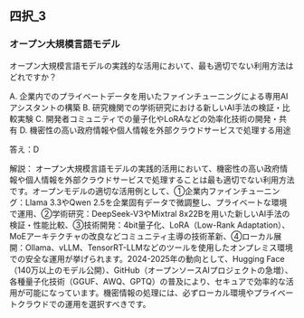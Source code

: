 ## 四択_3
### オープン大規模言語モデル
オープン大規模言語モデルの実践的な活用において、最も適切でない利用方法はどれですか？

A. 企業内でのプライベートデータを用いたファインチューニングによる専用AIアシスタントの構築
B. 研究機関での学術研究における新しいAI手法の検証・比較実験
C. 開発者コミュニティでの量子化やLoRAなどの効率化技術の開発・共有
D. 機密性の高い政府情報や個人情報を外部クラウドサービスで処理する用途

答え：D

解説：
オープン大規模言語モデルの実践的活用において、機密性の高い政府情報や個人情報を外部クラウドサービスで処理することは最も適切でない利用方法です。オープンモデルの適切な活用例として、①企業内ファインチューニング：Llama 3.3やQwen 2.5を企業固有データで微調整し、プライベートな環境で運用、②学術研究：DeepSeek-V3やMixtral 8x22Bを用いた新しいAI手法の検証・性能比較、③技術開発：4bit量子化、LoRA（Low-Rank Adaptation）、MoEアーキテクチャの改良などコミュニティ主導の技術革新、④ローカル展開：Ollama、vLLM、TensorRT-LLMなどのツールを使用したオンプレミス環境での安全な運用が挙げられます。2024-2025年の動向として、Hugging Face（140万以上のモデル公開）、GitHub（オープンソースAIプロジェクトの急増）、各種量子化技術（GGUF、AWQ、GPTQ）の普及により、セキュアで効率的な活用が可能になっています。機密情報の処理には、必ずローカル環境やプライベートクラウドでの運用を選択すべきです。 